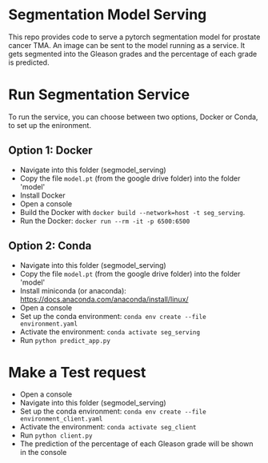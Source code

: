 # Segmentation Model Serving
This repo provides code to serve a pytorch segmentation model for prostate cancer TMA.
An image can be sent to the model running as a service. It gets segmented into the Gleason grades and the percentage of each grade is predicted.

# Run Segmentation Service
To run the service, you can choose between two options, Docker or Conda, to set up the enironment.

## Option 1: Docker
* Navigate into this folder (segmodel_serving)
* Copy the file `model.pt` (from the google drive folder) into the folder 'model'
* Install Docker
* Open a console
* Build the Docker with `docker build --network=host -t seg_serving`.
* Run the Docker: `docker run --rm -it -p 6500:6500`

## Option 2: Conda
* Navigate into this folder (segmodel_serving)
* Copy the file `model.pt` (from the google drive folder) into the folder 'model'
* Install miniconda (or anaconda): https://docs.anaconda.com/anaconda/install/linux/
* Open a console
* Set up the conda environment: `conda env create --file environment.yaml`
* Activate the environment: `conda activate seg_serving`
* Run `python predict_app.py`


# Make a Test request
* Open a console
* Navigate into this folder (segmodel_serving)
* Set up the conda environment: `conda env create --file environment_client.yaml`
* Activate the environment: `conda activate seg_client`
* Run `python client.py`
* The prediction of the percentage of each Gleason grade will be shown in the console
